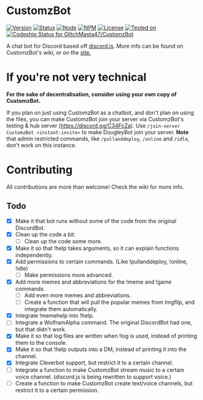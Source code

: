 # CustomzBot

[![Version](https://img.shields.io/badge/Version-1.1-green.svg?style=flat-square)](https://github.com/GlitchMasta47/CustomzBot/releases)
[![Status](https://img.shields.io/badge/Status-Ready-green.svg?style=flat-square)]()
[![Node](https://img.shields.io/badge/Node-5.2.0-blue.svg?style=flat-square)](http://nodejs.org)
[![NPM](https://img.shields.io/badge/NPM-3.5.3-blue.svg?style=flat-square)](http://nodejs.org)
[![License](https://img.shields.io/badge/License-GNU-blue.svg?style=flat-square)]()
[![Tested on](https://img.shields.io/badge/Tested%20on-Windows%2010%2FUbuntu%2015.10-lightgrey.svg?style=flat-square)]()
[ ![Codeship Status for GlitchMasta47/CustomzBot](https://codeship.com/projects/d0740cc0-8abe-0133-2b23-1a6e0347bbef/status?branch=master)](https://codeship.com/projects/123519)

A chat bot for Discord based off <a href="https://github.com/hydrabolt/discord.js/">discord.js</a>.
More info can be found on CustomzBot's wiki, or on the [site.](http://glitchmasta47.github.io/projects/customzbot/)

# If you're not very technical
**For the sake of decentralisation, consider using your own copy of CustomzBot.**

If you plan on just using CustomzBot as a chatbot, and don't plan on using the files, you can make CustomzBot join your server via CustomzBot's testing & hub server (https://discord.gg/C34FcZa). Use `/join-server CustomzBot <instant-invite>` to make DougleyBot join your server.
**Note** that admin restricted commands, like `/pullanddeploy`, `/online` and `/idle`, don't work on this instance.

# Contributing
All contributions are more than welcome!
Check the wiki for more info.

## Todo

- [x] Make it that bot runs without some of the code from the original DiscordBot.
- [x] Clean up the code a bit.
    - [ ] Clean up the code some more.
- [x] Make it so that !help takes arguments, so it can explain functions independently.
- [x] Add permissions to certain commands. (Like !pullanddeploy, !online, !idle)
    - [ ] Make permissions more advanced.
- [x] Add more memes and abbreviations for the !meme and !game commands.
    - [ ] Add even more memes and abbreviations.
    - [ ] Create a function that will pull the popular memes from Imgflip, and integrate them automatically.
- [x] Integrate !memehelp into !help.
- [ ] Integrate a WolframAlpha command. The original DiscordBot had one, but that didn't work.
- [x] Make it so that log files are written when !log is used, instead of printing them to the console.
- [x] Make it so that !help outputs into a DM, instead of printing it into the channel.
- [x] Integrate Cleverbot support, but restrict it to a certain channel.
- [ ] Integrate a function to make CustomzBot stream music to a certain voice channel. (discord.js is being rewritten to support voice.)
- [ ] Create a function to make CustomzBot create text/voice channels, but restrict it to a certain permission.

